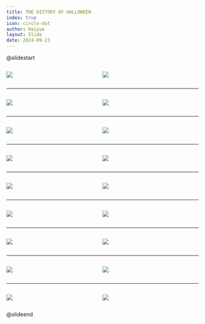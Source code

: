 ```yaml
---
title: THE HISTORY OF HALLOWEEN
index: true
icon: circle-dot
author: Haiyue
layout: Slide
date: 2024-09-23
---
```

 
@slidestart

<div style="display:flex">
<div style="flex:1">

![](https://raw.githubusercontent.com/yclord/reading/refs/heads/master/english/Level-R/THE%20HISTORY%20OF%20HALLOWEEN/001.webp)
</div>
<div style="flex:1">

![](https://raw.githubusercontent.com/yclord/reading/refs/heads/master/english/Level-R/THE%20HISTORY%20OF%20HALLOWEEN/002.webp)
</div>
</div>

---

<div style="display:flex">
<div style="flex:1">

![](https://raw.githubusercontent.com/yclord/reading/refs/heads/master/english/Level-R/THE%20HISTORY%20OF%20HALLOWEEN/003.webp)
</div>
<div style="flex:1">

![](https://raw.githubusercontent.com/yclord/reading/refs/heads/master/english/Level-R/THE%20HISTORY%20OF%20HALLOWEEN/004.webp)
</div>
</div>

---

<div style="display:flex">
<div style="flex:1">

![](https://raw.githubusercontent.com/yclord/reading/refs/heads/master/english/Level-R/THE%20HISTORY%20OF%20HALLOWEEN/005.webp)
</div>
<div style="flex:1">

![](https://raw.githubusercontent.com/yclord/reading/refs/heads/master/english/Level-R/THE%20HISTORY%20OF%20HALLOWEEN/006.webp)
</div>
</div>

---

<div style="display:flex">
<div style="flex:1">

![](https://raw.githubusercontent.com/yclord/reading/refs/heads/master/english/Level-R/THE%20HISTORY%20OF%20HALLOWEEN/007.webp)
</div>
<div style="flex:1">

![](https://raw.githubusercontent.com/yclord/reading/refs/heads/master/english/Level-R/THE%20HISTORY%20OF%20HALLOWEEN/008.webp)
</div>
</div>

---

<div style="display:flex">
<div style="flex:1">

![](https://raw.githubusercontent.com/yclord/reading/refs/heads/master/english/Level-R/THE%20HISTORY%20OF%20HALLOWEEN/009.webp)
</div>
<div style="flex:1">

![](https://raw.githubusercontent.com/yclord/reading/refs/heads/master/english/Level-R/THE%20HISTORY%20OF%20HALLOWEEN/010.webp)
</div>
</div>

---

<div style="display:flex">
<div style="flex:1">

![](https://raw.githubusercontent.com/yclord/reading/refs/heads/master/english/Level-R/THE%20HISTORY%20OF%20HALLOWEEN/011.webp)
</div>
<div style="flex:1">

![](https://raw.githubusercontent.com/yclord/reading/refs/heads/master/english/Level-R/THE%20HISTORY%20OF%20HALLOWEEN/012.webp)
</div>
</div>

---

<div style="display:flex">
<div style="flex:1">

![](https://raw.githubusercontent.com/yclord/reading/refs/heads/master/english/Level-R/THE%20HISTORY%20OF%20HALLOWEEN/013.webp)
</div>
<div style="flex:1">

![](https://raw.githubusercontent.com/yclord/reading/refs/heads/master/english/Level-R/THE%20HISTORY%20OF%20HALLOWEEN/014.webp)
</div>
</div>

---

<div style="display:flex">
<div style="flex:1">

![](https://raw.githubusercontent.com/yclord/reading/refs/heads/master/english/Level-R/THE%20HISTORY%20OF%20HALLOWEEN/015.webp)
</div>
<div style="flex:1">

![](https://raw.githubusercontent.com/yclord/reading/refs/heads/master/english/Level-R/THE%20HISTORY%20OF%20HALLOWEEN/016.webp)
</div>
</div>

---

<div style="display:flex">
<div style="flex:1">

![](https://raw.githubusercontent.com/yclord/reading/refs/heads/master/english/Level-R/THE%20HISTORY%20OF%20HALLOWEEN/017.webp)
</div>
<div style="flex:1">

![](https://raw.githubusercontent.com/yclord/reading/refs/heads/master/english/Level-R/THE%20HISTORY%20OF%20HALLOWEEN/018.webp)
</div>
</div>

@slideend